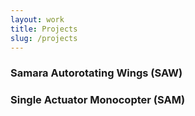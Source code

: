 ```yaml
---
layout: work
title: Projects
slug: /projects
---
```

### Samara Autorotating Wings (SAW)


### Single Actuator Monocopter (SAM)
